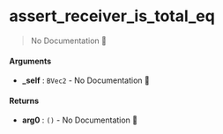 # assert\_receiver\_is\_total\_eq

> No Documentation 🚧

#### Arguments

- **\_self** : `BVec2` \- No Documentation 🚧

#### Returns

- **arg0** : `()` \- No Documentation 🚧
